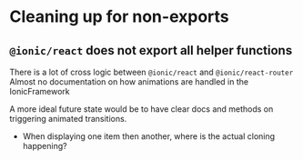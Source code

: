 # Cleaning up for non-exports

## `@ionic/react` does not export all helper functions

There is a lot of cross logic between `@ionic/react` and `@ionic/react-router`
Almost no documentation on how animations are handled in the IonicFramework

A more ideal future state would be to have clear docs and methods
on triggering animated transitions.

- When displaying one item then another, where is the actual cloning happening?
